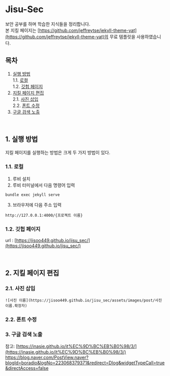 # Jisu-Sec
보안 공부를 하며 학습한 지식들을 정리합니다.  
본 지킬 페이지는 [https://github.com/jeffreytse/jekyll-theme-yat](https://github.com/jeffreytse/jekyll-theme-yat)의 무료 템플릿을 사용하였습니다.

## 목차
1. [실행 방법](#1-실행-방법)  
  1.1. [로컬](#11-로컬)  
  1.2. [깃헙 페이지](#12-깃헙-페이지)  
2. [지킬 페이지 편집](#2-지킬-페이지-편집)  
  2.1. [사진 삽입](#21-사진-삽입)  
  2.2. [폰트 수정](#22-폰트-수정)  
3. [구글 검색 노출](#3-구글-검색-노출)

<br/>

## 1. 실행 방법
지킬 페이지를 실행하는 방법은 크게 두 가지 방법이 있다.
### 1.1. 로컬
1. 루비 설치
2. 루비 터미널에서 다음 명령어 입력
  ```shell
  bundle exec jekyll serve
  ```
3. 브라우저에 다음 주소 입력
  ```url
  http://127.0.0.1:4000/{프로젝트 이름}
  ```

### 1.2. 깃헙 페이지
url : [https://jisoo449.github.io/jisu_sec/](https://jisoo449.github.io/jisu_sec/)  

<br/>

## 2. 지킬 페이지 편집
### 2.1. 사진 삽입
  ```
  ![사진 이름](https://jisoo449.github.io/jisu_sec/assets/images/post/사진이름.확장자)
  ```
### 2.2. 폰트 수정

### 3. 구글 검색 노출
참고: [https://inasie.github.io/it%EC%9D%BC%EB%B0%98/3/](https://inasie.github.io/it%EC%9D%BC%EB%B0%98/3/)  
https://blog.naver.com/PostView.naver?blogId=boradio&logNo=223068379371&redirect=Dlog&widgetTypeCall=true&directAccess=false